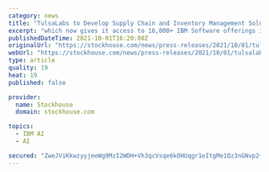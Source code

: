 ```yaml
---
category: news
title: "TulsaLabs to Develop Supply Chain and Inventory Management Solutions"
excerpt: "which now gives it access to 16,000+ IBM Software offerings in the areas of Artificial Intelligence (AI), Cloud, Security, IT Infrastructure, Watson, and Watson Health. As a supply chain solution, IBM&circledR; Sterling gives clients end-to-end visibility ..."
publishedDateTime: 2021-10-01T16:20:00Z
originalUrl: "https://stockhouse.com/news/press-releases/2021/10/01/tulsalabs-to-develop-supply-chain-and-inventory-management-solutions"
webUrl: "https://stockhouse.com/news/press-releases/2021/10/01/tulsalabs-to-develop-supply-chain-and-inventory-management-solutions"
type: article
quality: 19
heat: 19
published: false

provider:
  name: Stockhouse
  domain: stockhouse.com

topics:
  - IBM AI
  - AI

secured: "ZweJViKkwzyyjeeWg9MzI2WDH+Vh3qcVsqe6kOHUqgr1eItgMe1Qz3nGNvp2+9B9IFw2kkBEjcDD4JtNfAniaz3qe5QUqjaGgXgrCn4AY+poAmj24t4VpIc9H6JazKm4TPWmmqQNG9DzKKlrgXpono9mZgs1GJIRoATfyto5HzeoV8mMPbyB1bWqjDLJ26PDvXqJR4x2rEG5AnZKlyWm4qOFxFjevsCgqGcfkxXiFO8IlEFT0Sq190ursYCf3Joy8svTeUDxV9zIqEziYppSM59sdLyi8Q6DLpmXiDWmfkrwCD4hh7pPpfI0Wwt7snrkE4eWwJJCseGOhTh2goJ1HCFYl93+1oW5wSEaNUwq/N4=;L7pueisvQv59mCdOPB3J0A=="
---
```


